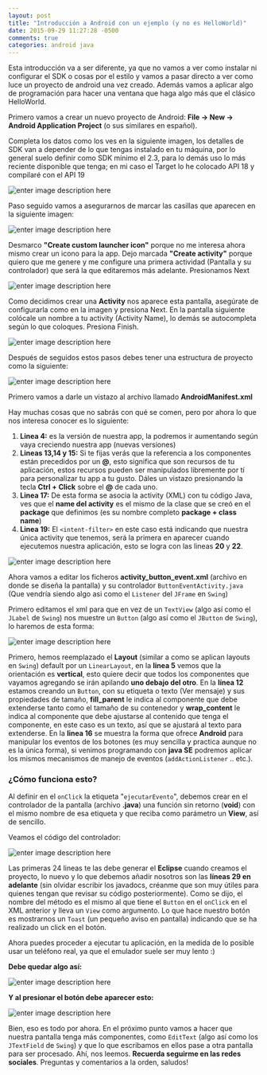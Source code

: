```yaml
---
layout: post
title: "Introducción a Android con un ejemplo (y no es HelloWorld)"
date: 2015-09-29 11:27:28 -0500
comments: true
categories: android java
---
```


Esta introducción va a ser diferente, ya que no vamos a ver como instalar ni configurar el SDK o cosas por el estilo y vamos a pasar directo a ver como luce un proyecto de android una vez creado. Además vamos a aplicar algo de programación para hacer una ventana que haga algo más que el clásico HelloWorld.

Primero vamos a crear un nuevo proyecto de Android: **File -> New -> Android Application Project** (o sus similares en español).

Completa los datos como los ves en la siguiente imagen, los detalles de SDK van a depender de lo que tengas instalado en tu máquina, por lo general suelo definir como SDK mínimo el 2.3, para lo demás uso lo más reciente disponible que tenga; en mi caso el Target lo he colocado API 18 y compilaré
con el API 19

<!--more-->

![enter image description here](http://4.bp.blogspot.com/-_4-FO8OZOYc/UzMj5-hW6KI/AAAAAAAAAIg/2uUpH37maNY/s1600/button_events_8.PNG)

Paso seguido vamos a asegurarnos de marcar las casillas que aparecen en la siguiente imagen:

![enter image description here](http://1.bp.blogspot.com/-lmkUUXZtaGs/UzMlcdv--JI/AAAAAAAAAJk/zbGNW0bP46M/s1600/button_events_9.PNG)

Desmarco **"Create custom launcher icon"** porque no me interesa ahora mismo crear un icono para la app.
Dejo marcada **"Create activity"** porque quiero que me genere y me configure una primera actividad (Pantalla y su controlador) que será la que editaremos más adelante. Presionamos Next

![enter image description here](http://3.bp.blogspot.com/-kipzblDykgY/UzMlcQzaynI/AAAAAAAAAJ4/qfYQUVlf2cU/s1600/button_events_10.PNG)

Como decidimos crear una **Activity** nos aparece esta pantalla, asegúrate de configurarla como en la imagen y presiona Next. En la pantalla siguiente colócale un nombre a tu activity (Activity Name), lo demás se autocompleta según lo que coloques. Presiona Finish.

![enter image description here](http://1.bp.blogspot.com/-S2ciCbhk_DU/UzMlcbf7flI/AAAAAAAAAJ0/Aas-vdl2PJI/s1600/button_events_11.PNG)

Después de seguidos estos pasos debes tener una estructura de proyecto como la siguiente:

![enter image description here](http://2.bp.blogspot.com/-KIEJi-lTiRA/UzMj8Bw0pCI/AAAAAAAAAI8/_nnl6I874hE/s1600/button_events_3.PNG)

Primero vamos a darle un vistazo al archivo llamado **AndroidManifest.xml**

Hay muchas cosas que no sabrás con qué se comen, pero por ahora lo que nos interesa conocer es lo siguiente:
1.  **Linea 4:** es la versión de nuestra app, la podremos ir aumentando según vaya creciendo nuestra app (nuevas versiones)
2.  **Lineas 13,14 y 15:** Si te fijas verás que la referencia a los componentes están precedidos por un **@**, esto significa que son recursos de tu aplicación, estos recursos pueden ser manipulados libremente por tí para personalizar tu app a tu gusto. Dáles un vistazo presionando la tecla **Ctrl + Click** sobre el **@** de cada uno.
3.  **Linea 17:** De esta forma se asocia la activity (XML) con tu código Java, ves que el **name del activity** es el mismo de la clase que se creó en el **package** que definimos (es su nombre completo **package + class name**)
4.  **Linea 19:** El `<intent-filter>`  en este caso está indicando que nuestra única activity que tenemos, será la primera en aparecer cuando ejecutemos nuestra aplicación, esto se logra con las lineas **20** y **22**.

![enter image description here](http://2.bp.blogspot.com/-RIoA1LMP-RM/UzMoR3HNGnI/AAAAAAAAAKE/4EcrxOlhuXw/s1600/button_events_6.PNG)

Ahora vamos a editar los ficheros **activity_button_event.xml** (archivo en donde se diseña la pantalla) y su controlador `ButtonEventActivity.java` (Que vendría siendo algo asi como el `Listener` del `JFrame` en `Swing`)

Primero editamos el xml para que en vez de un `TextView` (algo así como el `JLabel` de `Swing`) nos muestre un `Button` (algo así como el `JButton` de `Swing`), lo haremos de esta forma:

![enter image description here](http://3.bp.blogspot.com/-P74H8F4n6FY/UzMoR16fKEI/AAAAAAAAAKM/k4jQDWZWqjU/s1600/button_events_4.PNG)

Primero, hemos reemplazado el **Layout** (similar a como se aplican layouts en `Swing`) default por un `LinearLayout`, en la **linea 5** vemos que la orientación es **vertical**, esto quiere decir que todos los componentes que vayamos agregando se irán apilando **uno debajo del otro**.
En la **línea 12** estamos creando un `Button`, con su etiqueta o texto (Ver mensaje) y sus propiedades de tamaño, **fill_parent** le indica al componente que debe extenderse tanto como el tamaño de su contenedor y **wrap_content** le indica al componente que debe ajustarse al contenido que tenga el componente, en este caso es un texto, así que se ajustará al texto para extenderse.
En la **linea 16** se muestra la forma que ofrece **Android** para manipular los eventos de los botones (es muy sencilla y practica aunque no es la única forma), si venimos programando con **java SE** podremos aplicar los mismos mecanismos de manejo de eventos (`addActionListener` .. etc.). 

### ¿Cómo funciona esto?

Al definir en el `onClick` la etiqueta "`ejecutarEvento`", debemos crear en el controlador de la pantalla (archivo **.java**) una función sin retorno (**void**) con el mismo nombre de esa etiqueta y que reciba como parámetro un **View**, así de sencillo.

Veamos el código del controlador:

![enter image description here](http://3.bp.blogspot.com/-MzLU7JGUS9k/UzMoR_kp9DI/AAAAAAAAAKY/QSTIGgZ06yI/s1600/button_events_5.PNG)

Las primeras 24 lineas te las debe generar el **Eclipse** cuando creamos el proyecto, lo nuevo y lo que debemos añadir nosotros son las **líneas 29 en adelante** (sin olvidar escribir los javadocs, créanme que son muy útiles para quienes tengan que revisar su código posteriormente). Como se dijo, el nombre del método es el mismo al que tiene el `Button` en el `onClick` en el XML anterior y lleva un `View` como argumento.
Lo que hace nuestro botón es mostrarnos un `Toast` (un pequeño aviso en pantalla) indicando que se ha realizado un click en el botón.

Ahora puedes proceder a ejecutar tu aplicación, en la medida de lo posible usar un teléfono real, ya que el emulador suele ser muy lento :)

**Debe quedar algo así:**

![enter image description here](http://1.bp.blogspot.com/-lIKGAk40dis/UzMj8I1KvkI/AAAAAAAAAJA/_VeE9Tp-z_M/s1600/button_events_1.png)

**Y al presionar el botón debe aparecer esto:**

![enter image description here](http://3.bp.blogspot.com/-CxQOQQd5SOw/UzMj8cJauyI/AAAAAAAAAI4/kJegpZCGRGU/s1600/button_events_2.png)

Bien, eso es todo por ahora. En el próximo punto vamos a hacer que nuestra pantalla tenga más componentes, como `EditText` (algo así como los `JTextField` de `Swing`) y que lo que escribamos en ellos pase a otra pantalla para ser procesado.
Ahí, nos leemos. **Recuerda seguirme en las redes sociales**. Preguntas y comentarios a la orden, saludos!
